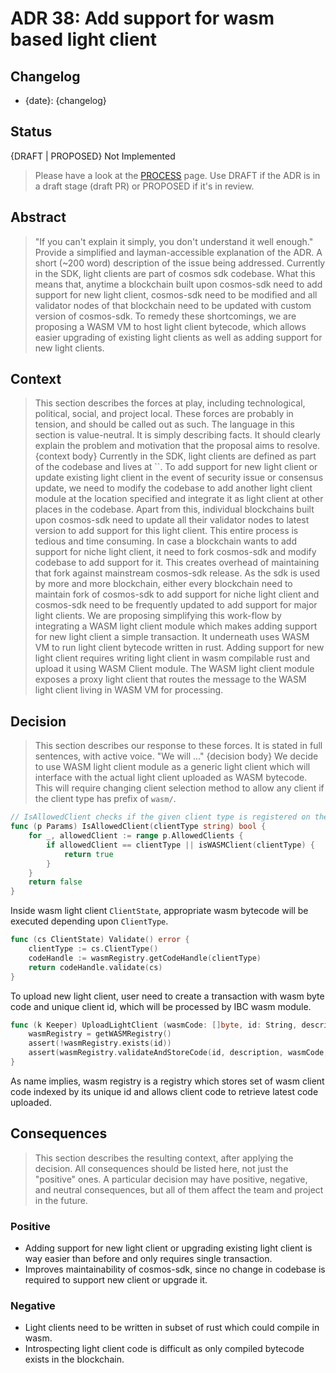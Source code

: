 # ADR 38: Add support for wasm based light client
## Changelog
- {date}: {changelog}
## Status
{DRAFT | PROPOSED} Not Implemented
> Please have a look at the [PROCESS](./PROCESS.md#adr-status) page.
> Use DRAFT if the ADR is in a draft stage (draft PR) or PROPOSED if it's in review.
## Abstract
> "If you can't explain it simply, you don't understand it well enough." Provide a simplified and layman-accessible explanation of the ADR.
> A short (~200 word) description of the issue being addressed.
Currently in the SDK, light clients are part of cosmos sdk codebase. What this means that, anytime a blockchain built upon cosmos-sdk need to add
support for new light client, cosmos-sdk need to be modified and all validator nodes of that blockchain need to be updated with custom version of
cosmos-sdk. To remedy these shortcomings, we are proposing a WASM VM to host light client bytecode, which allows easier upgrading of existing light clients
as well as adding support for new light clients.
## Context
> This section describes the forces at play, including technological, political, social, and project local. These forces are probably in tension, and should be called out as such. The language in this section is value-neutral. It is simply describing facts. It should clearly explain the problem and motivation that the proposal aims to resolve.
> {context body}
Currently in the SDK, light clients are defined as part of the codebase and lives at ``. To add support for new light client or
update existing light client in the event of security issue or consensus update, we need to modify the codebase to add another light client
module at the location specified and integrate it as light client at other places in the codebase. Apart from this, individual blockchains built upon cosmos-sdk
need to update all their validator nodes to latest version to add support for this light client. This entire process is tedious and time consuming.
In case a blockchain wants to add support for niche light client, it need to fork cosmos-sdk and modify codebase to add support for it. This creates overhead of
maintaining that fork against mainstream cosmos-sdk release.
As the sdk is used by more and more blockchain, either every blockchain need to maintain fork of cosmos-sdk to add support for niche light client and
cosmos-sdk need to be frequently updated to add support for major light clients.
We are proposing simplifying this work-flow by integrating a WASM light client module which makes adding support for new light client a simple transaction.
It underneath uses WASM VM to run light client bytecode written in rust. Adding support for new light client requires writing light client in wasm compilable rust
and upload it using WASM Client module. The WASM light client module exposes a proxy light client that routes the message to the WASM light client living in
WASM VM for processing.
## Decision
> This section describes our response to these forces. It is stated in full sentences, with active voice. "We will ..."
> {decision body}
We decide to use WASM light client module as a generic light client which will interface with the actual light client uploaded as WASM bytecode.
This will require changing client selection method to allow any client if the client type has prefix of `wasm/`.
```go
// IsAllowedClient checks if the given client type is registered on the allowlist.
func (p Params) IsAllowedClient(clientType string) bool {
	for _, allowedClient := range p.AllowedClients {
		if allowedClient == clientType || isWASMClient(clientType) {
			return true
		}
	}
	return false
}
```
Inside wasm light client `ClientState`, appropriate wasm bytecode will be executed depending upon `ClientType`.
```go
func (cs ClientState) Validate() error {
	clientType := cs.ClientType()
    codeHandle := wasmRegistry.getCodeHandle(clientType)
    return codeHandle.validate(cs)
}
```
To upload new light client, user need to create a transaction with wasm byte code and unique client id, which will be processed by IBC wasm module.
```go
func (k Keeper) UploadLightClient (wasmCode: []byte, id: String, description: String) {
    wasmRegistry = getWASMRegistry()
    assert(!wasmRegistry.exists(id))
    assert(wasmRegistry.validateAndStoreCode(id, description, wasmCode, false))
}
```
As name implies, wasm registry is a registry which stores set of wasm client code indexed by its unique id and allows client code to retrieve latest code uploaded.
## Consequences
> This section describes the resulting context, after applying the decision. All consequences should be listed here, not just the "positive" ones. A particular decision may have positive, negative, and neutral consequences, but all of them affect the team and project in the future.
### Positive
- Adding support for new light client or upgrading existing light client is way easier than before and only requires single transaction.
- Improves maintainability of cosmos-sdk, since no change in codebase is required to support new client or upgrade it.
### Negative
- Light clients need to be written in subset of rust which could compile in wasm.
- Introspecting light client code is difficult as only compiled bytecode exists in the blockchain.
